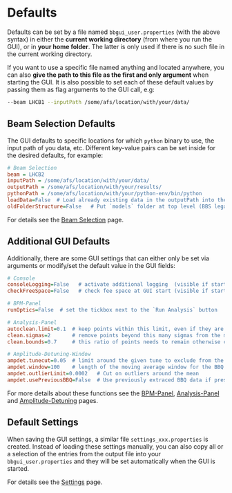 # Defaults

Defaults can be set by a file named `bbgui_user.properties` (with the above syntax) in either the **current working directory** (from where you run the GUI), or in **your home folder**.
The latter is only used if there is no such file in the current working directory.

If you want to use a specific file named anything and located anywhere, you can also **give the path to this file as the first and only argument** when starting the GUI.
It is also possible to set each of these default values by passing them as flag arguments to the GUI call, e.g:

```bash
--beam LHCB1 --inputPath /some/afs/location/with/your/data/
```

## Beam Selection Defaults

The GUI defaults to specific locations for which `python` binary to use, the input path of you data, etc.
Different key-value pairs can be set inside for the desired defaults, for example:

```ini
# Beam Selection
beam = LHCB2
inputPath = /some/afs/location/with/your/data/
outputPath = /some/afs/location/with/your/results/
pythonPath = /some/afs/location/with/your/python-env/bin/python
loadData=False  # Load already existing data in the outputPath into the GUI
oldFolderStructure=False   # Put `models` folder at top level (BBS legacy)
```

For details see the [Beam Selection](beam_selection.md) page.

## Additional GUI Defaults

Additionally, there are some GUI settings that can either only be set via arguments or
modify/set the default value in the GUI fields:

```ini
# Console
consoleLogging=False   # activate additional logging  (visible if started from terminal)
checkFreeSpace=False   # check fee space at GUI start (visible if started from terminal)

# BPM-Panel
runOptics=False  # set the tickbox next to the `Run Analysis` button

# Analysis-Panel
autoclean.limit=0.1  # keep points within this limit, even if they are outliers
clean.sigmas=2       # remove points beyond this many sigmas from the mean
clean.bounds=0.7     # this ratio of points needs to remain otherwise cleaning aborts

# Amplitude-Detuning-Window
ampdet.tunecut=0.05  # limit around the given tune to exclude from the BBQ tune
ampdet.window=100    # length of the moving average window for the BBQ tune
ampdet.outlierLimit=0.0002   # Cut on outliers around the mean
ampdet.usePreviousBBQ=False  # Use previously extraced BBQ data if present
```

For more details about these functions see the [BPM-Panel](bpm_panel.md), [Analysis-Panel](analysis_panel.md) and [Amplitude-Detuning](ampdet.md) pages.

## Default Settings

When saving the GUI settings, a similar file `settings_xxx.properties` is created.
Instead of loading these settings manually, you can also copy all or a selection of the entries
from the output file into your `bbgui_user.properties` and they will be set automatically when the GUI is started.

For details see the [Settings](settings.md) page.
